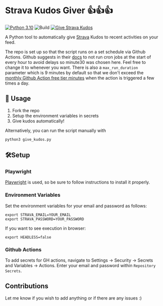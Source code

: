 # Strava Kudos Giver 👍👍👍

[![Python 3.10](https://img.shields.io/badge/python-3.10-blue.svg)](https://www.python.org/downloads/release/python-3100/) ![Build](https://github.com/alaptseu/strava-kudos-giver/actions/workflows/build.yml/badge.svg) [![Give Strava Kudos](https://github.com/alaptseu/strava-kudos-giver/actions/workflows/give_kudos.yml/badge.svg)](https://github.com/alaptseu/strava-kudos-giver/actions/workflows/give_kudos.yml)

A Python tool to automatically give [Strava](https://www.strava.com) Kudos to recent activities on your feed. 

The repo is set up so that the script runs on a set schedule via Github Actions. Github suggests in their [docs](https://docs.github.com/en/actions/using-workflows/events-that-trigger-workflows#schedule) to not run cron jobs at the start of every hour to avoid delays so minute30 was chosen here. Feel free to change it to whenever you want. There is also a `max_run_duration` parameter which is 9 minutes by default so that we don't exceed the [monthly Github Action free tier minutes](https://docs.github.com/en/billing/managing-billing-for-github-actions/about-billing-for-github-actions#included-storage-and-minutes) when the action is triggered a few times a day.

## 🏃 Usage
1. Fork the repo
2. Setup the environment variables in secrets
3. Give kudos automatically!

Alternatively, you can run the script manually with
```
python3 give_kudos.py
```

## 🛠️Setup

### Playwright
[Playwright](https://github.com/microsoft/playwright-python) is used, so be sure to follow instructions to install it properly.

### Environment Variables

Set the environment variables for your email and password as follows:
```
export STRAVA_EMAIL=YOUR_EMAIL
export STRAVA_PASSWORD=YOUR_PASSWORD
```

If you want to see execution in browser:
```
export HEADLESS=false
```

### Github Actions
To add secrets for GH actions, navigate to Settings -> Security -> Secrets and Variables -> Actions. Enter your email and password within `Repository Secrets`.


## Contributions
Let me know if you wish to add anything or if there are any issues :)

